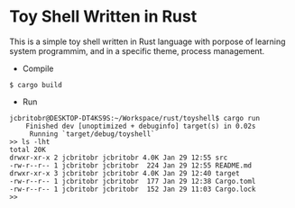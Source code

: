 # Toy Shell Written in Rust
This is a simple toy shell written in Rust language with porpose of learning system programmim, and in a specific theme, process management.

* Compile
```
$ cargo build
```

* Run
```
jcbritobr@DESKTOP-DT4KS9S:~/Workspace/rust/toyshell$ cargo run
    Finished dev [unoptimized + debuginfo] target(s) in 0.02s
     Running `target/debug/toyshell`
>> ls -lht
total 20K
drwxr-xr-x 2 jcbritobr jcbritobr 4.0K Jan 29 12:55 src
-rw-r--r-- 1 jcbritobr jcbritobr  224 Jan 29 12:55 README.md
drwxr-xr-x 3 jcbritobr jcbritobr 4.0K Jan 29 12:40 target
-rw-r--r-- 1 jcbritobr jcbritobr  177 Jan 29 12:38 Cargo.toml
-rw-r--r-- 1 jcbritobr jcbritobr  152 Jan 29 11:03 Cargo.lock
>>
```

